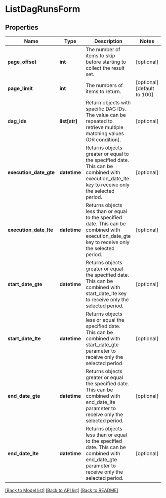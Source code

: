 # ListDagRunsForm

## Properties
Name | Type | Description | Notes
------------ | ------------- | ------------- | -------------
**page_offset** | **int** | The number of items to skip before starting to collect the result set. | [optional] 
**page_limit** | **int** | The numbers of items to return. | [optional] [default to 100]
**dag_ids** | **list[str]** | Return objects with specific DAG IDs. The value can be repeated to retrieve multiple matching values (OR condition). | [optional] 
**execution_date_gte** | **datetime** | Returns objects greater or equal to the specified date. This can be combined with execution_date_lte key to receive only the selected period.  | [optional] 
**execution_date_lte** | **datetime** | Returns objects less than or equal to the specified date. This can be combined with execution_date_gte key to receive only the selected period.  | [optional] 
**start_date_gte** | **datetime** | Returns objects greater or equal the specified date. This can be combined with start_date_lte key to receive only the selected period.  | [optional] 
**start_date_lte** | **datetime** | Returns objects less or equal the specified date. This can be combined with start_date_gte parameter to receive only the selected period  | [optional] 
**end_date_gte** | **datetime** | Returns objects greater or equal the specified date. This can be combined with end_date_lte parameter to receive only the selected period.  | [optional] 
**end_date_lte** | **datetime** | Returns objects less than or equal to the specified date. This can be combined with end_date_gte parameter to receive only the selected period.  | [optional] 

[[Back to Model list]](../README.md#documentation-for-models) [[Back to API list]](../README.md#documentation-for-api-endpoints) [[Back to README]](../README.md)


